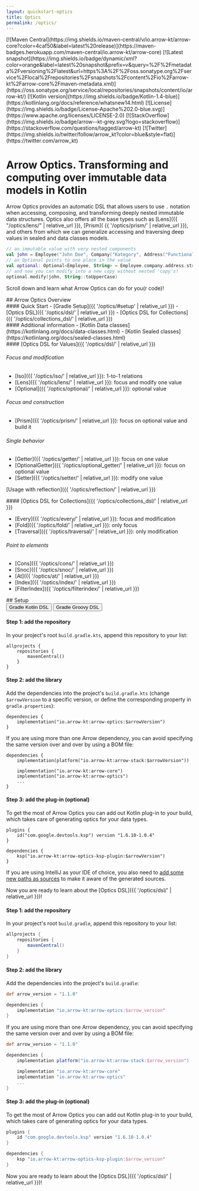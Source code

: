 ```yaml
---
layout: quickstart-optics
title: Optics
permalink: /optics/
---
```


<div class="quick-snap" markdown="1">
[![Maven Central](https://img.shields.io/maven-central/v/io.arrow-kt/arrow-core?color=4caf50&label=latest%20release)](https://maven-badges.herokuapp.com/maven-central/io.arrow-kt/arrow-core)
[![Latest snapshot](https://img.shields.io/badge/dynamic/xml?color=orange&label=latest%20snapshot&prefix=v&query=%2F%2Fmetadata%2Fversioning%2Flatest&url=https%3A%2F%2Foss.sonatype.org%2Fservice%2Flocal%2Frepositories%2Fsnapshots%2Fcontent%2Fio%2Farrow-kt%2Farrow-core%2Fmaven-metadata.xml)](https://oss.sonatype.org/service/local/repositories/snapshots/content/io/arrow-kt/)
[![Kotlin version](https://img.shields.io/badge/Kotlin-1.4-blue)](https://kotlinlang.org/docs/reference/whatsnew14.html)
[![License](https://img.shields.io/badge/License-Apache%202.0-blue.svg)](https://www.apache.org/licenses/LICENSE-2.0)
[![StackOverflow](https://img.shields.io/badge/arrow--kt-grey.svg?logo=stackoverflow)](https://stackoverflow.com/questions/tagged/arrow-kt)
[![Twitter](https://img.shields.io/twitter/follow/arrow_kt?color=blue&style=flat)](https://twitter.com/arrow_kt)
</div>

<div class="quickstart-doc" markdown="1">
<div class="quickstart-intro" markdown="1">

# Arrow Optics. Transforming and computing over immutable data models in Kotlin

Arrow Optics provides an automatic DSL that allows users to use `.` notation when accessing,
composing, and transforming deeply nested immutable data structures.
Optics also offers all the base types such as [Lens]({{ "/optics/lens/" | relative_url }}), [Prism](
{{ '/optics/prism/' | relative_url }}), and others from which we can generalize accessing and
traversing deep values in sealed and data classes models.

```kotlin
// an immutable value with very nested components
val john = Employee("John Doe", Company("Kategory", Address("Functional city", Street(42, "lambda street"))))
// an Optional points to one place in the value
val optional: Optional<Employee, String> = Employee.company.address.street.name
// and now you can modify into a new copy without nested 'copy's!
optional.modify(john, String::toUpperCase)
```

Scroll down and learn what Arrow Optics can do for you(r code)!
</div>

<div class="quickstart-intro" markdown="1">
## Arrow Optics Overview

<div class="quickstart-coroutines-list" markdown="1">

<div class="quickstart-coroutines-item" markdown="1">
#### Quick Start
  - [Gradle Setup]({{ '/optics/#setup' | relative_url }})
  - [Optics DSL]({{ '/optics/dsl/' | relative_url }})
  - [Optics DSL for Collections]({{ '/optics/collections_dsl/' | relative_url }})
</div>

<div class="quickstart-coroutines-item" markdown="1">
#### Additional information
- [Kotlin Data classes](https://kotlinlang.org/docs/data-classes.html)
- [Kotlin Sealed classes](https://kotlinlang.org/docs/sealed-classes.html)
</div>

<div class="quickstart-coroutines-item" markdown="1">
#### [Optics DSL for Values]({{ '/optics/dsl/' | relative_url }})

###### Focus and modification

  - [Iso]({{ '/optics/iso/' | relative_url }}): 1-to-1 relations
  - [Lens]({{ '/optics/lens/' | relative_url }}): focus and modify one value
  - [Optional]({{ '/optics/optional/' | relative_url }}): optional value

###### Focus and construction

  - [Prism]({{ '/optics/prism/' | relative_url }}): focus on optional value and build it

###### Single behavior

  - [Getter]({{ '/optics/getter/' | relative_url }}): focus on one value
  - [OptionalGetter]({{ '/optics/optional_getter/' | relative_url }}): focus on optional value
  - [Setter]({{ '/optics/setter/' | relative_url }}): modify one value

[Usage with reflection]({{ '/optics/reflection/' | relative_url }})
  
</div>

<div class="quickstart-coroutines-item" markdown="1">
#### [Optics DSL for Collections]({{ '/optics/collections_dsl/' | relative_url }})

- [Every]({{ '/optics/every/' | relative_url }}): focus and modification
- [Fold]({{ '/optics/fold/' | relative_url }}): only focus
- [Traversal]({{ '/optics/traversal/' | relative_url }}): only modification

###### Point to elements

- [Cons]({{ '/optics/cons/' | relative_url }})
- [Snoc]({{ '/optics/snoc/' | relative_url }})
- [At]({{ '/optics/at/' | relative_url }})
- [Index]({{ '/optics/index/' | relative_url }})
- [FilterIndex]({{ '/optics/filterindex/' | relative_url }})
</div>
</div>
</div>


<!--- Setup
--------------------------------------------------------------------------------
--------------------------------------------------------------------------------
-->

<div id="setup" class="setup" markdown="1">
## Setup

<div class="setup-graddle-maven" markdown="1">
<!-- Tab links -->
<div class="tab" markdown="1">
  <button class="tablinks" onclick="openSetup(event, 'Gradle-kotlin')" id="defaultOpen" markdown="1">Gradle Kotlin DSL</button>
  <button class="tablinks" onclick="openSetup(event, 'Gradle-Groovy')" markdown="1">Gradle Groovy DSL</button>
</div>

<!-- Tab content -->
<div id="Gradle-kotlin" class="tabcontent" markdown="1">

#### Step 1: add the repository

In your project's root `build.gradle.kts`, append this repository to your list:

```
allprojects {
    repositories {
        mavenCentral()
    }
}
```

#### Step 2: add the library

Add the dependencies into the project's `build.gradle.kts` (change `$arrowVersion` to a specific version, or define the corresponding property in `gradle.properties`):

```
dependencies {
    implementation("io.arrow-kt:arrow-optics:$arrowVersion")
}
```

If you are using more than one Arrow dependency, you can avoid specifying the same version over and over by using a BOM file:

```
dependencies {
    implementation(platform("io.arrow-kt:arrow-stack:$arrowVersion"))

    implementation("io.arrow-kt:arrow-core")
    implementation("io.arrow-kt:arrow-optics")
    ...
}
```

#### Step 3: add the plug-in (optional)

To get the most of Arrow Optics you can add out Kotlin plug-in to your build, which takes care of generating optics for your data types.

```
plugins {
    id("com.google.devtools.ksp") version "1.6.10-1.0.4"
}

dependencies {
    ksp("io.arrow-kt:arrow-optics-ksp-plugin:$arrowVersion")
}
```

If you are using IntelliJ as your IDE of choice, you also need to [add some new paths as sources](https://kotlinlang.org/docs/ksp-quickstart.html#make-ide-aware-of-generated-code) to make it aware of the generated sources.

Now you are ready to learn about the [Optics DSL]({{ '/optics/dsl/' | relative_url }})!

</div>

<div id="Gradle-Groovy" class="tabcontent" markdown="1">

#### Step 1: add the repository

In your project's root `build.gradle`, append this repository to your list:

```groovy
allprojects {
    repositories {
        mavenCentral()
    }
}
```

#### Step 2: add the library

Add the dependencies into the project's `build.gradle`:

```groovy
def arrow_version = "1.1.0"

dependencies {
    implementation "io.arrow-kt:arrow-optics:$arrow_version"
}
```

If you are using more than one Arrow dependency, you can avoid specifying the same version over and over by using a BOM file:

```groovy
def arrow_version = "1.1.0"

dependencies {
    implementation platform("io.arrow-kt:arrow-stack:$arrow_version")

    implementation "io.arrow-kt:arrow-core"
    implementation "io.arrow-kt:arrow-optics"
    ...
}
```

#### Step 3: add the plug-in (optional)

To get the most of Arrow Optics you can add out Kotlin plug-in to your build, which takes care of generating optics for your data types.

```groovy
plugins {
    id "com.google.devtools.ksp" version "1.6.10-1.0.4"
}

dependencies {
    ksp "io.arrow-kt:arrow-optics-ksp-plugin:$arrow_version"
}
```

Now you are ready to learn about the [Optics DSL]({{ '/optics/dsl/' | relative_url }})!

</div>


</div>

</div>


</div>
